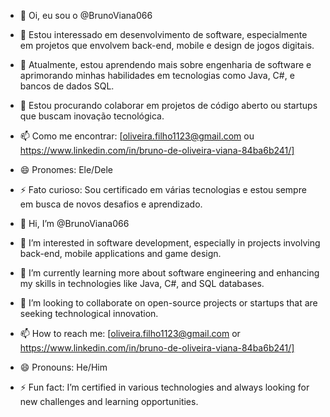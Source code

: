 - 👋 Oi, eu sou o @BrunoViana066
- 👀 Estou interessado em desenvolvimento de software, especialmente em projetos que envolvem back-end, mobile e design de jogos digitais.
- 🌱 Atualmente, estou aprendendo mais sobre engenharia de software e aprimorando minhas habilidades em tecnologias como Java, C#, e bancos de dados SQL.
- 💞️ Estou procurando colaborar em projetos de código aberto ou startups que buscam inovação tecnológica.
- 📫 Como me encontrar: [oliveira.filho1123@gmail.com ou https://www.linkedin.com/in/bruno-de-oliveira-viana-84ba6b241/]
- 😄 Pronomes: Ele/Dele
- ⚡ Fato curioso: Sou certificado em várias tecnologias e estou sempre em busca de novos desafios e aprendizado.

- 👋 Hi, I’m @BrunoViana066
- 👀 I’m interested in software development, especially in projects involving back-end, mobile applications and game design.
- 🌱 I’m currently learning more about software engineering and enhancing my skills in technologies like Java, C#, and SQL databases.
- 💞️ I’m looking to collaborate on open-source projects or startups that are seeking technological innovation.
- 📫 How to reach me: [oliveira.filho1123@gmail.com or https://www.linkedin.com/in/bruno-de-oliveira-viana-84ba6b241/]
- 😄 Pronouns: He/Him
- ⚡ Fun fact: I’m certified in various technologies and always looking for new challenges and learning opportunities.

